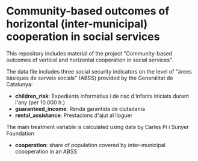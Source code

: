 # Community-based outcomes of horizontal (inter-municipal) cooperation in social services

This repository includes material of the project "Community-based outcomes of vertical and horizontal cooperation in social services". 

The data file includes three social security indicators on the level of "àrees bàsiques de serveis socials" (ABSS) provided by the Generalitat de Catalunya:
- **children_risk**: Expedients informatius i de risc d'infants iniciats durant l'any (per 10.000 h.)
- **guaranteed_income**: Renda garantida de ciutadania
- **rental_assistance**: Prestacions d'ajut al lloguer

The main treatment variable is calculated using data by Carles Pi i Sunyer Foundation
- **cooperation**: share of population covered by inter-municipal coooperation in an ABSS
